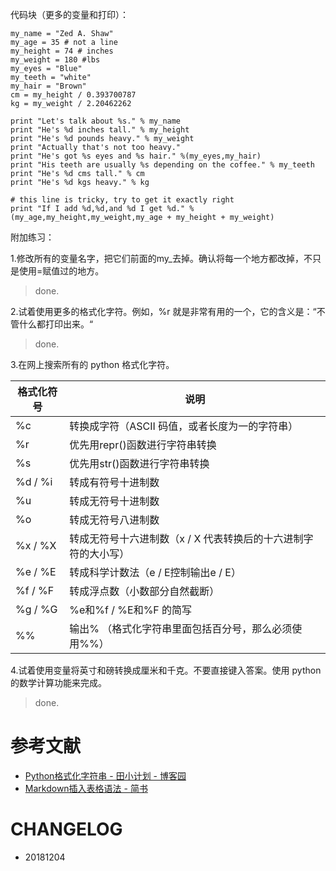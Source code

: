 
代码块（更多的变量和打印）：


    my_name = "Zed A. Shaw"
    my_age = 35 # not a line
    my_height = 74 # inches
    my_weight = 180 #lbs
    my_eyes = "Blue"
    my_teeth = "white"
    my_hair = "Brown"
    cm = my_height / 0.393700787
    kg = my_weight / 2.20462262

    print "Let's talk about %s." % my_name
    print "He's %d inches tall." % my_height
    print "He's %d pounds heavy." % my_weight
    print "Actually that's not too heavy."
    print "He's got %s eyes and %s hair." %(my_eyes,my_hair)
    print "His teeth are usually %s depending on the coffee." % my_teeth
    print "He's %d cms tall." % cm
    print "He's %d kgs heavy." % kg

    # this line is tricky, try to get it exactly right
    print "If I add %d,%d,and %d I get %d." %(my_age,my_height,my_weight,my_age + my_height + my_weight)


附加练习：

1.修改所有的变量名字，把它们前面的my_去掉。确认将每一个地方都改掉，不只是使用=赋值过的地方。

> done.

2.试着使用更多的格式化字符。例如，%r 就是非常有用的一个，它的含义是：“不管什么都打印出来。“

> done.

3.在网上搜索所有的 python 格式化字符。


| 格式化符号 | 说明 |
|---------- |--------|
| %c | 转换成字符（ASCII 码值，或者长度为一的字符串）|
| %r | 优先用repr()函数进行字符串转换 |
| %s | 优先用str()函数进行字符串转换 |
|%d / %i|转成有符号十进制数|
|%u|转成无符号十进制数|
|%o|转成无符号八进制数|
|%x / %X|转成无符号十六进制数（x / X 代表转换后的十六进制字符的大小写）|
|%e / %E|转成科学计数法（e / E控制输出e / E）|
|%f / %F|转成浮点数（小数部分自然截断）|
|%g / %G|%e和%f / %E和%F 的简写|
|%%|输出% （格式化字符串里面包括百分号，那么必须使用%%）|

4.试着使用变量将英寸和磅转换成厘米和千克。不要直接键入答案。使用 python 的数学计算功能来完成。

> done.

# 参考文献

* [Python格式化字符串 - 田小计划 - 博客园](https://www.cnblogs.com/wilber2013/p/4641616.html)
* [Markdown插入表格语法 - 简书](https://www.jianshu.com/p/2df05f279331)


# CHANGELOG

- 20181204
